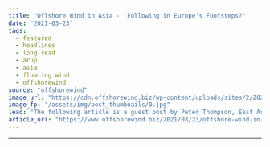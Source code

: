 ```yaml
---
title: "Offshore Wind in Asia -  Following in Europe’s Footsteps?"
date: "2021-03-23"
tags: 
  - featured
  - headlines
  - long read
  - arup
  - asia
  - floating wind
  - offshorewind
source: "offshorewind"
image_url: "https://cdn.offshorewind.biz/wp-content/uploads/sites/2/2021/03/23085003/Robin-Rigg-Wind-Farm_c-Arup.jpg"
image_fp: "/assets/img/post_thumbnails/0.jpg"
lead: "The following article is a guest post by Peter Thompson, East Asia Energy Leader"
article_url: "https://www.offshorewind.biz/2021/03/23/offshore-wind-in-asia-following-in-europes-footsteps/"
---
```


---
